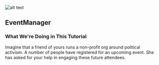 ![alt text](http://gamecrazeparty.com/wp-content/uploads/2016/03/event-manager.png)

## EventManager

### What We're Doing in This Tutorial

Imagine that a friend of yours runs a non-profit org around political activism.
A number of people have registered for an upcoming event. She has asked for your help in
engaging these future attendees.
